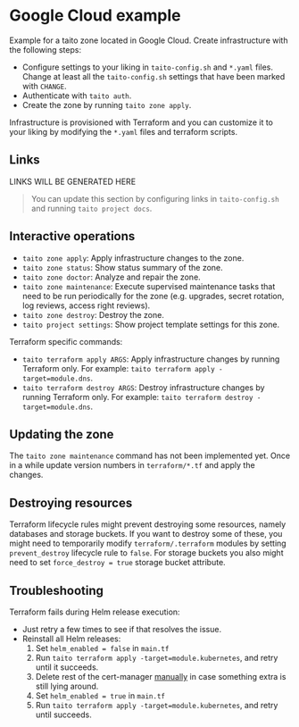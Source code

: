 # Google Cloud example

Example for a taito zone located in Google Cloud. Create infrastructure with the following steps:

- Configure settings to your liking in `taito-config.sh` and `*.yaml` files. Change at least all the `taito-config.sh` settings that have been marked with `CHANGE`.
- Authenticate with `taito auth`.
- Create the zone by running `taito zone apply`.

Infrastructure is provisioned with Terraform and you can customize it to your liking by modifying the `*.yaml` files and terraform scripts.

## Links

[//]: # (GENERATED LINKS START)

LINKS WILL BE GENERATED HERE

[//]: # (GENERATED LINKS END)

> You can update this section by configuring links in `taito-config.sh` and running `taito project docs`.

## Interactive operations

- `taito zone apply`: Apply infrastructure changes to the zone.
- `taito zone status`: Show status summary of the zone.
- `taito zone doctor`: Analyze and repair the zone.
- `taito zone maintenance`: Execute supervised maintenance tasks that need to be run periodically for the zone (e.g. upgrades, secret rotation, log reviews, access right reviews).
- `taito zone destroy`: Destroy the zone.
- `taito project settings`: Show project template settings for this zone.

Terraform specific commands:

- `taito terraform apply ARGS`: Apply infrastructure changes by running Terraform only. For example: `taito terraform apply -target=module.dns`.
- `taito terraform destroy ARGS`: Destroy infrastructure changes by running Terraform only. For example: `taito terraform destroy -target=module.dns`.

## Updating the zone

The `taito zone maintenance` command has not been implemented yet. Once in a while update version numbers in `terraform/*.tf` and apply the changes.

## Destroying resources

Terraform lifecycle rules might prevent destroying some resources, namely databases and storage buckets. If you want to destroy some of these, you might need to temporarily modify `terraform/.terraform` modules by setting `prevent_destroy` lifecycle rule to `false`. For storage buckets you also might need to set `force_destroy = true` storage bucket attribute.

## Troubleshooting

Terraform fails during Helm release execution:

- Just retry a few times to see if that resolves the issue.
- Reinstall all Helm releases:
  1. Set `helm_enabled = false` in `main.tf`
  2. Run `taito terraform apply -target=module.kubernetes`, and retry until it succeeds.
  3. Delete rest of the cert-manager [manually](https://github.com/jetstack/cert-manager/issues/2273#issuecomment-564525232) in case something extra is still lying around.
  4. Set `helm_enabled = true` in `main.tf`
  5. Run `taito terraform apply -target=module.kubernetes`, and retry until succeeds.
